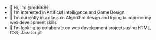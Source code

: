 - 👋 Hi, I’m @red6696
- 👀 I’m interested in Artificial Intelligence and Game Design.
- 🌱 I’m currently in a class on Algorithm design and trying to improve my web development skills
- 💞️ I’m looking to collaborate on web development projects using HTML, CSS, Javascript

<!---
red6696/red6696 is a ✨ special ✨ repository because its `README.md` (this file) appears on your GitHub profile.
You can click the Preview link to take a look at your changes.
--->
